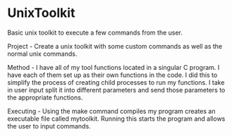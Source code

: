 # UnixToolkit
Basic unix toolkit to execute a few commands from the user.

Project - Create a unix toolkit with some custom commands as well as the normal unix commands.

Method - I have all of my tool functions located in a singular C program. I have each of them set up as their own functions in the code. I did this to simplify the process of creating 
child processes to run my functions. I take in user input split it into different parameters and send those parameters to the appropriate functions. 

Executing - Using the make command compiles my program creates an executable file called mytoolkit. Running this starts the program and allows the user to input commands.
